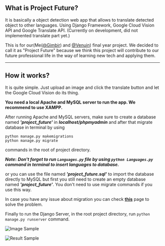 ## What is Project Future?

It is basically a object detection web app that allows to translate detected object to other languages. Using Django Framework, Google Cloud Vision API and Google Translate API. (Currently on development, did not implemented translate part yet.)

This is for our(Me([@Gimbir](https://github.com/gimbir)) and [@Venuin](https://github.com/Venuin)) final year project. We decided to call it as "Project Future" because we think this project will contribute to our future professional life in the way of learning new tech and applying them.

***

## How it works?
It is quite simple. Just upload an image and click the translate button and let the Google Cloud Vision do its thing.

**You need a local Apache and MySQL server to run the app. We recommend to use XAMPP.**<br/>

After running Apache and MySQL servers, make sure to create a database named ***'project_future'*** in ***localhost/phpmyadmin*** and after that migrate database in terminal by using <br/>
```
python manage.py makemigrations 
python manage.py migrate
```
commands in the root of project directory.

**_Note_:** ***Don't forget to run `Languages.py` file by using `python Languages.py` command in terminal to insert languages to database.***

or you can use the file named ***'project_future.sql'*** to import the database directly to MySQL but first you still need to create an empty database named ***'project_future'***. You don't need to use migrate commands if you use this way.

In case you have any issue about migration you can check **[this](https://simpleisbetterthancomplex.com/tutorial/2016/07/26/how-to-reset-migrations.html "https://simpleisbetterthancomplex.com/tutorial/2016/07/26/how-to-reset-migrations.html")** page to solve the problem.


Finally to run the Django Server, in the root project directory, run `python manage.py runserver` command.


![Image Sample](https://image.prntscr.com/image/EUBMsYoLRmm6gBydU_d90g.png "Image Sample")

![Result Sample](https://image.prntscr.com/image/DloBF40QQXGW66kpB0hDBA.png "Result Sample")
